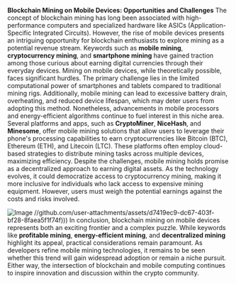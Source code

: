 **Blockchain Mining on Mobile Devices: Opportunities and Challenges**
The concept of blockchain mining has long been associated with high-performance computers and specialized hardware like ASICs (Application-Specific Integrated Circuits). However, the rise of mobile devices presents an intriguing opportunity for blockchain enthusiasts to explore mining as a potential revenue stream. Keywords such as **mobile mining**, **cryptocurrency mining**, and **smartphone mining** have gained traction among those curious about earning digital currencies through their everyday devices.
Mining on mobile devices, while theoretically possible, faces significant hurdles. The primary challenge lies in the limited computational power of smartphones and tablets compared to traditional mining rigs. Additionally, mobile mining can lead to excessive battery drain, overheating, and reduced device lifespan, which may deter users from adopting this method. Nonetheless, advancements in mobile processors and energy-efficient algorithms continue to fuel interest in this niche area.
Several platforms and apps, such as **CryptoMiner**, **NiceHash**, and **Minesome**, offer mobile mining solutions that allow users to leverage their phone's processing capabilities to earn cryptocurrencies like Bitcoin (BTC), Ethereum (ETH), and Litecoin (LTC). These platforms often employ cloud-based strategies to distribute mining tasks across multiple devices, maximizing efficiency.
Despite the challenges, mobile mining holds promise as a decentralized approach to earning digital assets. As the technology evolves, it could democratize access to cryptocurrency mining, making it more inclusive for individuals who lack access to expensive mining equipment. However, users must weigh the potential earnings against the costs and risks involved. 

![Image](https://github.com/user-attachments/assets/d7419ec9-dc67-403f-bf28-8faea5f1f74f)
 //github.com/user-attachments/assets/d7419ec9-dc67-403f-bf28-8faea5f1f74f)))
In conclusion, blockchain mining on mobile devices represents both an exciting frontier and a complex puzzle. While keywords like **profitable mining**, **energy-efficient mining**, and **decentralized mining** highlight its appeal, practical considerations remain paramount. As developers refine mobile mining technologies, it remains to be seen whether this trend will gain widespread adoption or remain a niche pursuit. Either way, the intersection of blockchain and mobile computing continues to inspire innovation and discussion within the crypto community.
